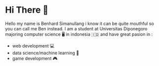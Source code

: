 # Hi There :wave:
Hello my name is Benhard Simanullang i know it can be quite mouthful so you can call me Ben instead.
I am a student at Universitas Diponegoro majoring computer science 🖥️ in indonesia :indonesia: and have great pasion in :
-   web development 💻
-   data science/machine learning 🧠
-   game development 🎮

